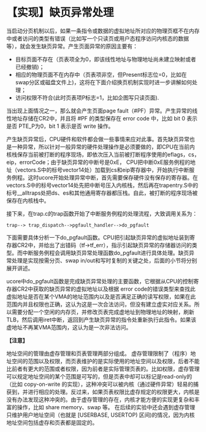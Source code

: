 # 【实现】缺页异常处理

当启动分页机制以后，如果一条指令或数据的虚拟地址所对应的物理页框不在内存中或者访问的类型有错误（比如写一个只读页或用户态程序访问内核态的数据等），就会发生缺页异常。产生页面异常的原因主要有：

- 目标页面不存在（页表项全为0，即该线性地址与物理地址尚未建立映射或者已经撤销)；
- 相应的物理页面不在内存中（页表项非空，但Present标志位=0，比如在swap分区或磁盘文件上)，这将在下面介绍换页机制实现时进一步讲解如何处理；
- 访问权限不符合(此时页表项P标志=1，比如企图写只读页面).

当出现上面情况之一，那么就会产生页面page fault（#PF）异常。产生异常的线性地址存储在CR2中，并且将 #PF 的类型保存在 error code 中，比如 bit 0 表示是否 PTE_P为0，bit 1 表示是否 write 操作。

产生缺页异常后，CPU硬件和软件都会做一些事情来应对此事。首先缺页异常也是一种异常，所以针对一般异常的硬件处理操作是必须要做的，即CPU在当前内核栈保存当前被打断的程序现场，即依次压入当前被打断程序使用的eflags，cs，eip，errorCode；由于缺页异常的中断号是0xE， CPU把中断0xE服务例程的地址（vectors.S中的标号vector14处）加载到cs和eip寄存器中，开始执行中断服务例程。这时ucore开始处理异常中断，首先需要保存硬件没有保存的寄存器。在vectors.S中的标号vector14处先把中断号压入内核栈，然后再在trapentry.S中的标号\__alltraps处把ds、es和其他通用寄存器都压栈。自此，被打断的程序现场被保存在内核栈中。

接下来，在trap.c的trap函数开始了中断服务例程的处理流程，大致调用关系为：

	trap--> trap_dispatch-->pgfault_handler-->do_pgfault
    
下面需要具体分析一下do_pgfault函数。CPU把引起缺页异常的虚拟地址装到寄存器CR2中，并给出了出错码（tf->tf_err），指示引起缺页异常的存储器访问的类型。而中断服务例程会调用缺页异常处理函数do_pgfault进行具体处理。缺页异常处理是实现按需分页、swap in/out和写时复制的关键之处，后面的小节将分别展开讲述。

ucore中do_pgfault函数是完成缺页异常处理的主要函数，它根据从CPU的控制寄存器CR2中获取的缺页异常的虚拟地址以及根据 error code的错误类型来查找此虚拟地址是否在某个VMA的地址范围内以及是否满足正确的读写权限，如果在此范围内并且权限也正确，这认为这是一次合法访问，但没有建立虚实对应关系。所以需要分配一个空闲的内存页，并修改页表完成虚地址到物理地址的映射，刷新TLB，然后调用iret中断，返回到产生缺页异常的指令处重新执行此指令。如果该虚地址不再某VMA范围内，这认为是一次非法访问。

**【注意】**

 地址空间的管理由虚存管理和页表管理两部分组成。 虚存管理限制了（程序）地址空间的范围以及权限，而页表维护的是实际使用的地址空间以及权限，后者不能比前者有更大的范围或者权限，因为前者是实际管理页表的。比如权限，虚存管理可以规定地址空间的某个范围是可写的，但是页表中却可以标记是read-only的（比如 copy-on-write 的实现），这种冲突可以被内核（通过硬件异常）轻易的捕获到，并进行相应的处理。反过来，如果页表权限比虚存规定的权限更大，内核是没有办法发现这种冲突的。由于虚存管理的存在，内核才能方便的实现更复杂和丰富的操作，比如 share memory、swap 等。 在后续的实验中还会遇到虚存管理只维护用户地址空间（也就是 [USERBASE, USERTOP) 区间)的情况，因为内核地址空间包括虚存和页表都是固定的。
